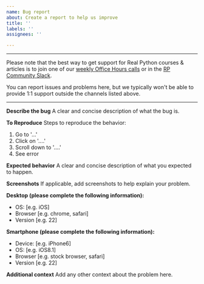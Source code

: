 ```yaml
---
name: Bug report
about: Create a report to help us improve
title: ''
labels: ''
assignees: ''

---
```


---

Please note that the best way to get support for Real Python courses & articles is to join one of our [weekly Office Hours calls](https://realpython.com/office-hours/) or in the [RP Community Slack](https://realpython.com/community/).

You can report issues and problems here, but we typically won't be able to provide 1:1 support outside the channels listed above.

---

**Describe the bug**
A clear and concise description of what the bug is.

**To Reproduce**
Steps to reproduce the behavior:
1. Go to '...'
2. Click on '....'
3. Scroll down to '....'
4. See error

**Expected behavior**
A clear and concise description of what you expected to happen.

**Screenshots**
If applicable, add screenshots to help explain your problem.

**Desktop (please complete the following information):**
 - OS: [e.g. iOS]
 - Browser [e.g. chrome, safari]
 - Version [e.g. 22]

**Smartphone (please complete the following information):**
 - Device: [e.g. iPhone6]
 - OS: [e.g. iOS8.1]
 - Browser [e.g. stock browser, safari]
 - Version [e.g. 22]

**Additional context**
Add any other context about the problem here.
